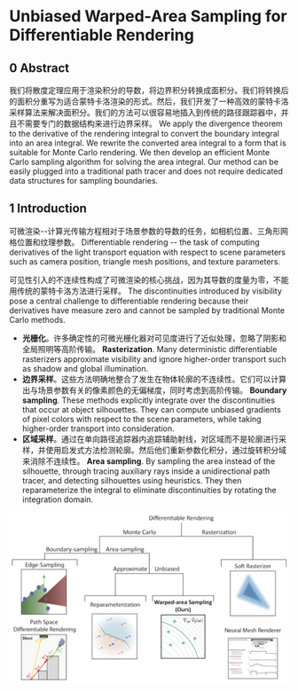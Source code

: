 # Unbiased Warped-Area Sampling for Differentiable Rendering

## 0 Abstract

我们将散度定理应用于渲染积分的导数，将边界积分转换成面积分。我们将转换后的面积分重写为适合蒙特卡洛渲染的形式。然后，我们开发了一种高效的蒙特卡洛采样算法来解决面积分。我们的方法可以很容易地插入到传统的路径跟踪器中，并且不需要专门的数据结构来进行边界采样。
We apply the divergence theorem to the derivative of the rendering integral to convert the boundary integral into an area integral. We rewrite the converted area integral to a form that is suitable for Monte Carlo rendering. We then develop an efficient Monte Carlo sampling algorithm for solving the area integral. Our method can be easily plugged into a traditional path tracer and does not require dedicated data structures for sampling boundaries.

## 1 Introduction

可微渲染--计算光传输方程相对于场景参数的导数的任务，如相机位置、三角形网格位置和纹理参数。
Differentiable rendering -- the task of computing derivatives of the light transport equation with respect to scene parameters such as camera position, triangle mesh positions, and texture parameters.

可见性引入的不连续性构成了可微渲染的核心挑战，因为其导数的度量为零，不能用传统的蒙特卡洛方法进行采样。
The discontinuities introduced by visibility pose a central challenge to differentiable rendering because their derivatives have measure zero and cannot be sampled by traditional Monte Carlo methods.

- **光栅化**。许多确定性的可微光栅化器对可见度进行了近似处理，忽略了阴影和全局照明等高阶传输。
    **Rasterization**. Many deterministic differentiable rasterizers approximate visibility and ignore higher-order transport such as shadow and global illumination.
- **边界采样**。这些方法明确地整合了发生在物体轮廓的不连续性。它们可以计算出与场景参数有关的像素颜色的无偏梯度，同时考虑到高阶传输。
    **Boundary sampling**. These methods explicitly integrate over the discontinuities that occur at object silhouettes. They can compute unbiased gradients of pixel colors with respect to the scene parameters, while taking higher-order transport into consideration.
- **区域采样**。通过在单向路径追踪器内追踪辅助射线，对区域而不是轮廓进行采样，并使用启发式方法检测轮廓。然后他们重新参数化积分，通过旋转积分域来消除不连续性。
    **Area sampling**. By sampling the area instead of the silhouette, through tracing auxiliary rays inside a unidirectional path tracer, and detecting silhouettes using heuristics. They then reparameterize the integral to eliminate discontinuities by rotating the integration domain.

<img src="images/differentiable-rendering.png" style="zoom:50%;" />











